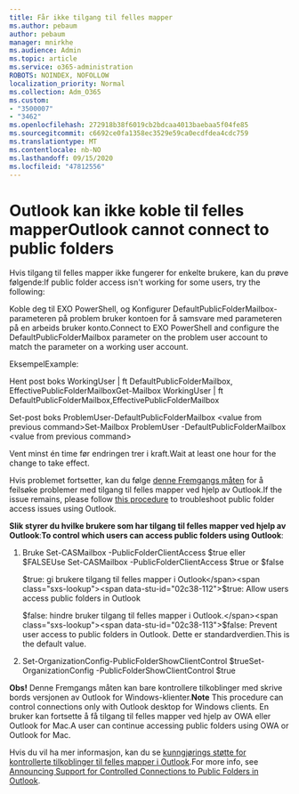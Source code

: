 ```yaml
---
title: Får ikke tilgang til felles mapper
ms.author: pebaum
author: pebaum
manager: mnirkhe
ms.audience: Admin
ms.topic: article
ms.service: o365-administration
ROBOTS: NOINDEX, NOFOLLOW
localization_priority: Normal
ms.collection: Adm_O365
ms.custom:
- "3500007"
- "3462"
ms.openlocfilehash: 272918b38f6019cb2bdcaa4013baebaa5f04fe85
ms.sourcegitcommit: c6692ce0fa1358ec3529e59ca0ecdfdea4cdc759
ms.translationtype: MT
ms.contentlocale: nb-NO
ms.lasthandoff: 09/15/2020
ms.locfileid: "47812556"
---
```

# <a name="outlook-cannot-connect-to-public-folders"></a><span data-ttu-id="02c38-102">Outlook kan ikke koble til felles mapper</span><span class="sxs-lookup"><span data-stu-id="02c38-102">Outlook cannot connect to public folders</span></span>

<span data-ttu-id="02c38-103">Hvis tilgang til felles mapper ikke fungerer for enkelte brukere, kan du prøve følgende:</span><span class="sxs-lookup"><span data-stu-id="02c38-103">If public folder access isn't working for some users, try the following:</span></span>

<span data-ttu-id="02c38-104">Koble deg til EXO PowerShell, og Konfigurer DefaultPublicFolderMailbox-parameteren på problem bruker kontoen for å samsvare med parameteren på en arbeids bruker konto.</span><span class="sxs-lookup"><span data-stu-id="02c38-104">Connect to EXO PowerShell and configure the DefaultPublicFolderMailbox parameter on the problem user account to match the parameter on a working user account.</span></span>

<span data-ttu-id="02c38-105">Eksempel</span><span class="sxs-lookup"><span data-stu-id="02c38-105">Example:</span></span>

<span data-ttu-id="02c38-106">Hent post boks WorkingUser | ft DefaultPublicFolderMailbox, EffectivePublicFolderMailbox</span><span class="sxs-lookup"><span data-stu-id="02c38-106">Get-Mailbox WorkingUser | ft DefaultPublicFolderMailbox,EffectivePublicFolderMailbox</span></span>

<span data-ttu-id="02c38-107">Set-post boks ProblemUser-DefaultPublicFolderMailbox \<value from previous command></span><span class="sxs-lookup"><span data-stu-id="02c38-107">Set-Mailbox ProblemUser -DefaultPublicFolderMailbox \<value from previous command></span></span>

<span data-ttu-id="02c38-108">Vent minst én time før endringen trer i kraft.</span><span class="sxs-lookup"><span data-stu-id="02c38-108">Wait at least one hour for the change to take effect.</span></span>

<span data-ttu-id="02c38-109">Hvis problemet fortsetter, kan du følge [denne Fremgangs måten](https://aka.ms/pfcte) for å feilsøke problemer med tilgang til felles mapper ved hjelp av Outlook.</span><span class="sxs-lookup"><span data-stu-id="02c38-109">If the issue remains, please follow [this procedure](https://aka.ms/pfcte) to troubleshoot public folder access issues using Outlook.</span></span>
 
<span data-ttu-id="02c38-110">**Slik styrer du hvilke brukere som har tilgang til felles mapper ved hjelp av Outlook**:</span><span class="sxs-lookup"><span data-stu-id="02c38-110">**To control which users can access public folders using Outlook**:</span></span>

1.  <span data-ttu-id="02c38-111">Bruke Set-CASMailbox <mailboxname> -PublicFolderClientAccess $true eller $FALSE</span><span class="sxs-lookup"><span data-stu-id="02c38-111">Use Set-CASMailbox <mailboxname> -PublicFolderClientAccess $true or $false</span></span>  
      
    <span data-ttu-id="02c38-112">$true: gi brukere tilgang til felles mapper i Outlook</span><span class="sxs-lookup"><span data-stu-id="02c38-112">$true: Allow users access public folders in Outlook</span></span>  
      
    <span data-ttu-id="02c38-113">$false: hindre bruker tilgang til felles mapper i Outlook.</span><span class="sxs-lookup"><span data-stu-id="02c38-113">$false: Prevent user access to public folders in Outlook.</span></span> <span data-ttu-id="02c38-114">Dette er standardverdien.</span><span class="sxs-lookup"><span data-stu-id="02c38-114">This is the default value.</span></span>  
        
2.  <span data-ttu-id="02c38-115">Set-OrganizationConfig-PublicFolderShowClientControl $true</span><span class="sxs-lookup"><span data-stu-id="02c38-115">Set-OrganizationConfig -PublicFolderShowClientControl $true</span></span>   
      
<span data-ttu-id="02c38-116">**Obs!** Denne Fremgangs måten kan bare kontrollere tilkoblinger med skrive bords versjonen av Outlook for Windows-klienter.</span><span class="sxs-lookup"><span data-stu-id="02c38-116">**Note** This procedure can control connections only with Outlook desktop for Windows clients.</span></span> <span data-ttu-id="02c38-117">En bruker kan fortsette å få tilgang til felles mapper ved hjelp av OWA eller Outlook for Mac.</span><span class="sxs-lookup"><span data-stu-id="02c38-117">A user can continue accessing public folders using OWA or Outlook for Mac.</span></span>
 
<span data-ttu-id="02c38-118">Hvis du vil ha mer informasjon, kan du se [kunngjørings støtte for kontrollerte tilkoblinger til felles mapper i Outlook](https://aka.ms/controlpf).</span><span class="sxs-lookup"><span data-stu-id="02c38-118">For more info, see [Announcing Support for Controlled Connections to Public Folders in Outlook](https://aka.ms/controlpf).</span></span>